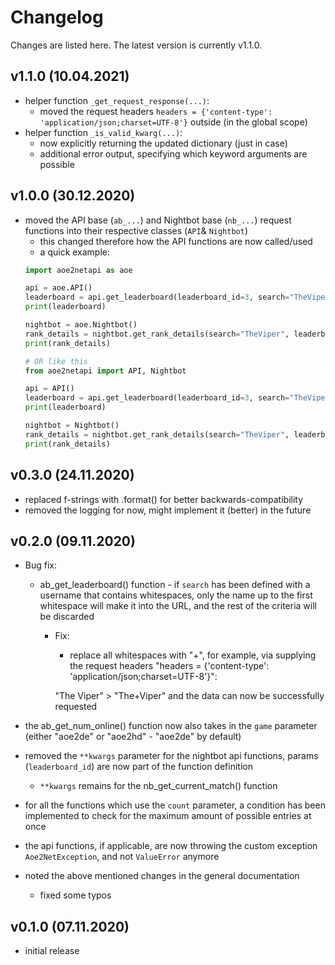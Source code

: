 # Changelog

Changes are listed here. The latest version is currently v1.1.0.

v1.1.0 (10.04.2021)
-

- helper function `_get_request_response(...)`:
    - moved the request headers `headers = {'content-type': 'application/json;charset=UTF-8'}` outside (in the global scope)
- helper function `_is_valid_kwarg(...)`:
    - now explicitly returning the updated dictionary (just in case)
    - additional error output, specifying which keyword arguments are possible

v1.0.0 (30.12.2020)
-

- moved the API base (`ab_...`) and Nightbot base (`nb_...`) request functions into their respective classes (`API`& `Nightbot`)
    - this changed therefore how the API functions are now called/used
    - a quick example:
    ```python
  import aoe2netapi as aoe
  
  api = aoe.API()
  leaderboard = api.get_leaderboard(leaderboard_id=3, search="TheViper")
  print(leaderboard)

  nightbot = aoe.Nightbot()
  rank_details = nightbot.get_rank_details(search="TheViper", leaderboard_id=3)
  print(rank_details)
  
  # OR like this
  from aoe2netapi import API, Nightbot
  
  api = API()
  leaderboard = api.get_leaderboard(leaderboard_id=3, search="TheViper")
  print(leaderboard)

  nightbot = Nightbot()
  rank_details = nightbot.get_rank_details(search="TheViper", leaderboard_id=3)
  print(rank_details)

    ```

v0.3.0 (24.11.2020)
-

- replaced f-strings with .format() for better backwards-compatibility
- removed the logging for now, might implement it (better) in the future

v0.2.0 (09.11.2020)
-

- Bug fix:
    - ab_get_leaderboard() function - if `search` has been defined with a username that contains whitespaces,
    only the name up to the first whitespace will make it into the URL, and the rest of the criteria will be discarded
        - Fix:
            - replace all whitespaces with "+", for example, via supplying the request headers "headers = {'content-type': 'application/json;charset=UTF-8'}":
             
            "The Viper" > "The+Viper" and the data can now be successfully requested
- the ab_get_num_online() function now also takes in the `game` parameter (either "aoe2de" or "aoe2hd" - "aoe2de" by default)
- removed the `**kwargs` parameter for the nightbot api functions, params (`leaderboard_id`) are now part of the function definition
    - `**kwargs` remains for the nb_get_current_match() function
- for all the functions which use the `count` parameter, 
a condition has been implemented to check for the maximum amount of possible entries at once
- the api functions, if applicable, are now throwing the custom exception `Aoe2NetException`, and not `ValueError` anymore

- noted the above mentioned changes in the general documentation
    - fixed some typos


v0.1.0 (07.11.2020)
-

- initial release